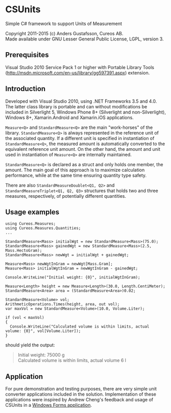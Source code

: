 # CSUnits

Simple C# framework to support Units of Measurement

Copyright 2011-2015 (c) Anders Gustafsson, Cureos AB.  
Made available under GNU Lesser General Public License, LGPL, version 3.


## Prerequisites

Visual Studio 2010 Service Pack 1 or higher with Portable Library Tools (http://msdn.microsoft.com/en-us/library/gg597391.aspx) extension.


## Introduction

Developed with Visual Studio 2010, using .NET Frameworks 3.5 and 4.0. The latter class library is portable and can without modifications be included in Silverlight 5, Windows Phone 8+ (Silverlight and non-Silverlight), Windows 8+, Xamarin.Android and Xamarin.iOS applications.

`Measure<Q>` and `StandardMeasure<Q>` are the main "work-horses" of the library. `StandardMeasure<Q>` is always represented in the reference unit of the associated quantity. If a different unit is specified in instantiation of `StandardMeasure<Q>`, the measured amount is automatically converted to the equivalent reference unit amount. On the other hand, the amount and unit used in instantiation of `Measure<Q>` are internally maintained.

`StandardMeasure<Q>` is declared as a struct and only holds one member, the amount. The main goal of this approach is to maximize calculation performance, while at the same time ensuring quantity type safety.

There are also `StandardMeasureDoublet<Q1, Q2>` and `StandardMeasureTriplet<Q1, Q2, Q3>` structures that holds two and three measures, respectively, of potentially different quantities.


## Usage examples

    using Cureos.Measures;
    using Cureos.Measures.Quantities;
    ...

    StandardMeasure<Mass> initialWgt = new StandardMeasure<Mass>(75.0);
    StandardMeasure<Mass> gainedWgt = new StandardMeasure<Mass>(2.5, Mass.HectoGram);
    StandardMeasure<Mass> newWgt = initialWgt + gainedWgt;

    Measure<Mass> newWgtInGram = newWgt[Mass.Gram];
    Measure<Mass> initialWgtInGram = newWgtInGram - gainedWgt;

    Console.WriteLine("Initial weight: {0}", initialWgtInGram);

    Measure<Length> height = new Measure<Length>(30.0, Length.CentiMeter);
    StandardMeasure<Area> area = (StandardMeasure<Area>)0.02;

    StandardMeasure<Volume> vol; 
    ArithmeticOperations.Times(height, area, out vol);
    var maxVol = new StandardMeasure<Volume>(10.0, Volume.Liter);

    if (vol < maxVol)
    {
      Console.WriteLine("Calculated volume is within limits, actual volume: {0}", vol[Volume.Liter]);
    }

should yield the output:

> Initial weight: 75000 g  
> Calculated volume is within limits, actual volume 6 l


## Application

For pure demonstration and testing purposes, there are very simple unit converter applications included in the solution. Implementation of these applications were inspired by Andrew Cheng's feedback and usage of CSUnits in a [Windows Forms application](https://github.com/hamxiaoz/cureos.uomnet.tests.winform).
